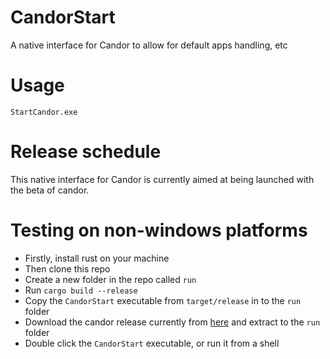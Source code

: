 # CandorStart
A native interface for Candor to allow for default apps handling, etc

# Usage
`StartCandor.exe`

# Release schedule
This native interface for Candor is currently aimed at being launched with the beta of candor.

# Testing on non-windows platforms
* Firstly, install rust on your machine  
* Then clone this repo  
* Create a new folder in the repo called `run`  
* Run `cargo build --release`  
* Copy the `CandorStart` executable from `target/release` in to the `run` folder  
* Download the candor release currently from [here](https://github.com/InnoxiumTech/CandorManager/releases) and extract to the `run` folder
* Double click the `CandorStart` executable, or run it from a shell
